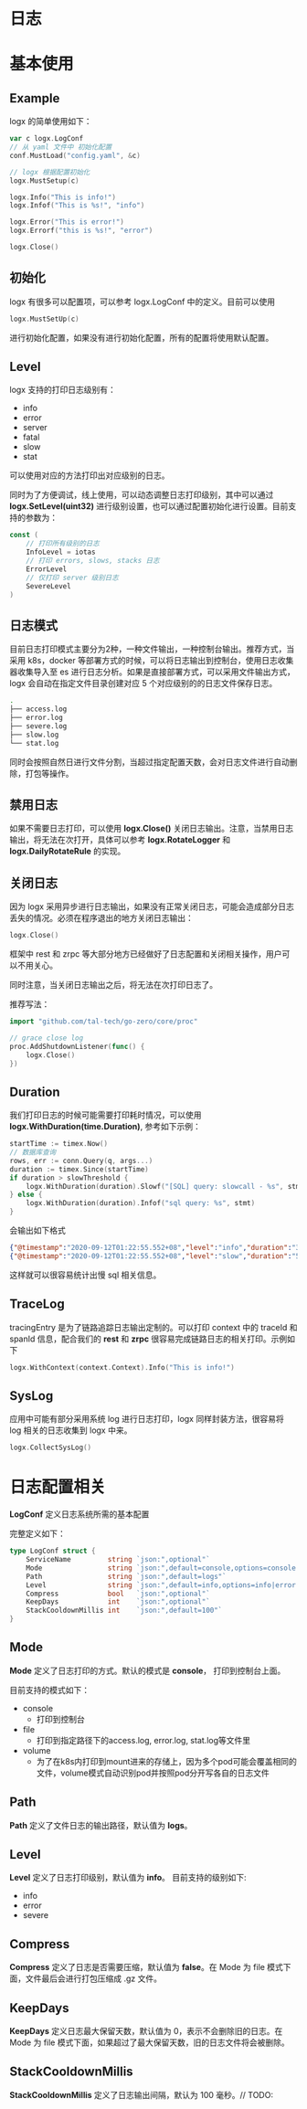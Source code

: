 # 日志

# 基本使用
## Example


logx 的简单使用如下：


```go
var c logx.LogConf
// 从 yaml 文件中 初始化配置
conf.MustLoad("config.yaml", &c)

// logx 根据配置初始化
logx.MustSetup(c)

logx.Info("This is info!")
logx.Infof("This is %s!", "info")

logx.Error("This is error!")
logx.Errorf("this is %s!", "error")

logx.Close()
```


## 初始化


logx 有很多可以配置项，可以参考 logx.LogConf 中的定义。目前可以使用


```go
logx.MustSetUp(c)
```


进行初始化配置，如果没有进行初始化配置，所有的配置将使用默认配置。


## Level


logx 支持的打印日志级别有：


- info
- error
- server
- fatal
- slow
- stat



可以使用对应的方法打印出对应级别的日志。


同时为了方便调试，线上使用，可以动态调整日志打印级别，其中可以通过 **logx.SetLevel(uint32)** 进行级别设置，也可以通过配置初始化进行设置。目前支持的参数为：


```go
const (
	// 打印所有级别的日志
	InfoLevel = iotas
	// 打印 errors, slows, stacks 日志
	ErrorLevel
	// 仅打印 server 级别日志
	SevereLevel
)
```


## 日志模式


目前日志打印模式主要分为2种，一种文件输出，一种控制台输出。推荐方式，当采用 k8s，docker 等部署方式的时候，可以将日志输出到控制台，使用日志收集器收集导入至 es 进行日志分析。如果是直接部署方式，可以采用文件输出方式，logx 会自动在指定文件目录创建对应 5 个对应级别的的日志文件保存日志。


```bash
.
├── access.log
├── error.log
├── severe.log
├── slow.log
└── stat.log
```


同时会按照自然日进行文件分割，当超过指定配置天数，会对日志文件进行自动删除，打包等操作。


## 禁用日志


如果不需要日志打印，可以使用 **logx.Close()** 关闭日志输出。注意，当禁用日志输出，将无法在次打开，具体可以参考 **logx.RotateLogger** 和 **logx.DailyRotateRule** 的实现。


## 关闭日志


因为 logx 采用异步进行日志输出，如果没有正常关闭日志，可能会造成部分日志丢失的情况。必须在程序退出的地方关闭日志输出：


```go
logx.Close()
```


框架中 rest 和 zrpc 等大部分地方已经做好了日志配置和关闭相关操作，用户可以不用关心。


同时注意，当关闭日志输出之后，将无法在次打印日志了。


推荐写法：


```go
import "github.com/tal-tech/go-zero/core/proc"

// grace close log
proc.AddShutdownListener(func() {
	logx.Close()
})
```


## Duration


我们打印日志的时候可能需要打印耗时情况，可以使用 **logx.WithDuration(time.Duration)**, 参考如下示例：


```go
startTime := timex.Now()
// 数据库查询
rows, err := conn.Query(q, args...)
duration := timex.Since(startTime)
if duration > slowThreshold {
    logx.WithDuration(duration).Slowf("[SQL] query: slowcall - %s", stmt)
} else {
    logx.WithDuration(duration).Infof("sql query: %s", stmt)
}
```


会输出如下格式


```json
{"@timestamp":"2020-09-12T01:22:55.552+08","level":"info","duration":"3.0ms","content":"sql query:..."}
{"@timestamp":"2020-09-12T01:22:55.552+08","level":"slow","duration":"500ms","content":"[SQL] query: slowcall - ..."}
```


这样就可以很容易统计出慢 sql 相关信息。


## TraceLog


tracingEntry 是为了链路追踪日志输出定制的。可以打印 context 中的 traceId 和 spanId 信息，配合我们的 **rest** 和 **zrpc** 很容易完成链路日志的相关打印。示例如下


```go
logx.WithContext(context.Context).Info("This is info!")
```


## SysLog


应用中可能有部分采用系统 log 进行日志打印，logx 同样封装方法，很容易将 log 相关的日志收集到 logx 中来。


```go
logx.CollectSysLog()
```




# 日志配置相关


**LogConf** 定义日志系统所需的基本配置


完整定义如下：


```go
type LogConf struct {
	ServiceName         string `json:",optional"`
	Mode                string `json:",default=console,options=console|file|volume"`
	Path                string `json:",default=logs"`
	Level               string `json:",default=info,options=info|error|severe"`
	Compress            bool   `json:",optional"`
	KeepDays            int    `json:",optional"`
	StackCooldownMillis int    `json:",default=100"`
}
```


## Mode


**Mode** 定义了日志打印的方式。默认的模式是 **console**， 打印到控制台上面。


目前支持的模式如下：


- console
   -  打印到控制台
- file
   - 打印到指定路径下的access.log, error.log, stat.log等文件里
- volume
   - 为了在k8s内打印到mount进来的存储上，因为多个pod可能会覆盖相同的文件，volume模式自动识别pod并按照pod分开写各自的日志文件



## Path


**Path** 定义了文件日志的输出路径，默认值为 **logs**。


## Level


**Level** 定义了日志打印级别，默认值为 **info**。
目前支持的级别如下:


- info
- error
- severe



## Compress


**Compress** 定义了日志是否需要压缩，默认值为 **false**。在 Mode 为 file 模式下面，文件最后会进行打包压缩成 .gz 文件。


## KeepDays


**KeepDays** 定义日志最大保留天数，默认值为 0，表示不会删除旧的日志。在 Mode 为 file 模式下面，如果超过了最大保留天数，旧的日志文件将会被删除。


## StackCooldownMillis


**StackCooldownMillis** 定义了日志输出间隔，默认为 100 毫秒。// TODO:

<Vssue title="logx" />

